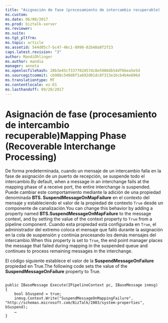```yaml
---
title: "Asignación de fase (procesamiento de intercambio recuperable) | Documentos de Microsoft"
ms.custom: 
ms.date: 06/08/2017
ms.prod: biztalk-server
ms.reviewer: 
ms.suite: 
ms.tgt_pltfrm: 
ms.topic: article
ms.assetid: 544d85c7-bc47-46c1-8990-82b48a8f2f23
caps.latest.revision: "3"
author: MandiOhlinger
ms.author: mandia
manager: anneta
ms.openlocfilehash: 20b3e45cf337702457dc8e5986db54df6bea5e5d
ms.sourcegitcommit: cb908c540d8f1a692d01dc8f313e16cb4b4e696d
ms.translationtype: MT
ms.contentlocale: es-ES
ms.lasthandoff: 09/20/2017
---
```

# <a name="mapping-phase-recoverable-interchange-processing"></a><span data-ttu-id="214cc-102">Asignación de fase (procesamiento de intercambio recuperable)</span><span class="sxs-lookup"><span data-stu-id="214cc-102">Mapping Phase (Recoverable Interchange Processing)</span></span>
<span data-ttu-id="214cc-103">De forma predeterminada, cuando un mensaje de un intercambio falla en la fase de asignación de un puerto de recepción, se suspende todo el intercambio.</span><span class="sxs-lookup"><span data-stu-id="214cc-103">By default, when a message in an interchange fails at the mapping phase of a receive port, the entire interchange is suspended.</span></span> <span data-ttu-id="214cc-104">Puede cambiar este comportamiento mediante la adición de una propiedad denominada **BTS. SuspendMessageOnMapFailure** en el contexto del mensaje y estableciendo el valor de la propiedad de contexto `True` desde un componente de canalización.</span><span class="sxs-lookup"><span data-stu-id="214cc-104">You can change this behavior by adding a property named **BTS.SuspendMessageOnMapFailure** to the message context, and by setting the value of the context property to `True` from a pipeline component.</span></span> <span data-ttu-id="214cc-105">Cuando esta propiedad está configurada en `True`, el administrador del extremo coloca el mensaje que falló durante la asignación en la cola de suspensión y continúa procesando los demás mensajes del intercambio.</span><span class="sxs-lookup"><span data-stu-id="214cc-105">When this property is set to `True`, the end point manager places the message that failed during mapping in the suspended queue and continues to process remaining messages in the interchange.</span></span>  
  
 <span data-ttu-id="214cc-106">El código siguiente establece el valor de la **SuspendMessageOnFailure** propiedad en True.</span><span class="sxs-lookup"><span data-stu-id="214cc-106">The following code sets the value of the **SuspendMessageOnFailure** property to True.</span></span>  
  
```  
  
public IBaseMessage Execute(IPipelineContext pc, IBaseMessage inmsg)  
{  
    bool bSuspend = true;  
    inmsg.Context.Write("SuspendMessageOnMappingFailure", "http://schemas.microsoft.com/BizTalk/2003/system-properties", bSuspend);   
    …  
}  
  
```